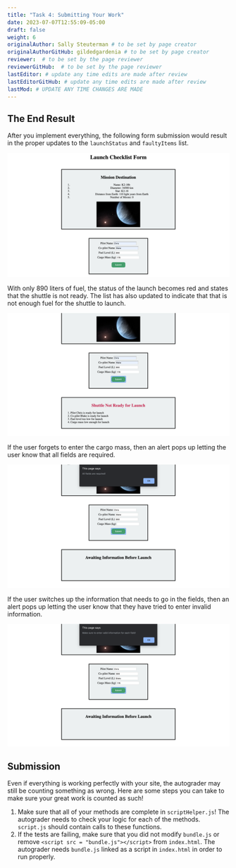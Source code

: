 ```yaml
---
title: "Task 4: Submitting Your Work"
date: 2023-07-07T12:55:09-05:00
draft: false
weight: 6
originalAuthor: Sally Steuterman # to be set by page creator
originalAuthorGitHub: gildedgardenia # to be set by page creator
reviewer:  # to be set by the page reviewer
reviewerGitHub:  # to be set by the page reviewer
lastEditor: # update any time edits are made after review
lastEditorGitHub: # update any time edits are made after review
lastMod: # UPDATE ANY TIME CHANGES ARE MADE
---
```


## The End Result

After you implement everything, the following form submission would result in the proper updates to the `launchStatus` and `faultyItems` list.

![Image showing the user is submitting a form with Chris as the pilot, Blake as the co-pilot, 890 liters as the fuel level, and 178 kilograms as the cargo mass.](pictures/form-fields-ready.png)

With only 890 liters of fuel, the status of the launch becomes red and states that the shuttle is not ready. 
The list has also updated to indicate that that is not enough fuel for the shuttle to launch.

![Image showing the updates to the faulty items list and the launch status.](pictures/form-submission-result.png)

If the user forgets to enter the cargo mass, then an alert pops up letting the user know that all fields are required.

![Image showing an alert pop up stating that all fields are required.](pictures/form-fields-required.png)

If the user switches up the information that needs to go in the fields, then an alert pops up letting the user know that they have tried to enter invalid information.

![Image showing an alert pop up stating that some fields have invalid information.](pictures/form-fields-invalid.png)

## Submission

Even if everything is working perfectly with your site, the autograder may still be counting something as wrong.
Here are some steps you can take to make sure your great work is counted as such!

1. Make sure that all of your methods are complete in `scriptHelper.js`! The autograder needs to check your logic for each of the methods.
   `script.js` should contain calls to these functions.
1. If the tests are failing, make sure that you did not modify `bundle.js` or remove `<script src = "bundle.js"></script>` from `index.html`.
   The autograder needs `bundle.js` linked as a script in `index.html` in order to run properly.